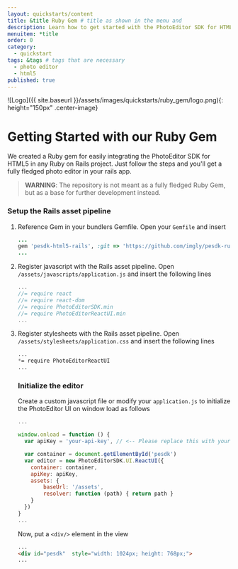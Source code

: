 ```yaml
---
layout: quickstarts/content
title: &title Ruby Gem # title as shown in the menu and 
description: Learn how to get started with the PhotoEditor SDK for HTML5 and Ruby on Rails and how to swiftly integrate the SDK into a Ruby on Rails project.
menuitem: *title
order: 0
category: 
  - quickstart
tags: &tags # tags that are necessary
  - photo editor 
  - html5
published: true
---
```


![Logo]({{ site.baseurl }}/assets/images/quickstarts/ruby_gem/logo.png){: height="150px" .center-image}

# Getting Started with our Ruby Gem

We created a Ruby gem for easily integrating the PhotoEditor SDK for HTML5 in any Ruby on Rails project. Just follow the steps and you'll get a fully fledged photo editor in your rails app.

>**WARNING**: The repository is not meant as a fully fledged Ruby Gem, but as a base for further development instead. 

### Setup the Rails asset pipeline

1. Reference Gem in your bundlers Gemfile. Open your `Gemfile` and insert
    ```ruby
    ...
    gem 'pesdk-html5-rails', :git => 'https://github.com/imgly/pesdk-ruby-gem-demo.git'
    ...
    ```

2. Register javascript with the Rails asset pipeline. Open `/assets/javascripts/application.js` and insert the following lines 
    ```javascript
    ...
    //= require react
    //= require react-dom
    //= require PhotoEditorSDK.min
    //= require PhotoEditorReactUI.min
    ...
    ```

3. Register stylesheets with the Rails asset pipeline.
Open `/assets/stylesheets/application.css` and insert the following lines
    ```css
    ...
    *= require PhotoEditorReactUI
    ...
    ```

    ### Initialize the editor 
    Create a custom javascript file or modify your `application.js` to initialize the PhotoEditor UI on window load as follows 

    ```javascript
    ...

    window.onload = function () {
      var apiKey = 'your-api-key', // <-- Please replace this with your API key

      var container = document.getElementById('pesdk')  
      var editor = new PhotoEditorSDK.UI.ReactUI({
        container: container,
        apiKey: apiKey,
        assets: {
            baseUrl: '/assets', 
            resolver: function (path) { return path }
        }
      })
    }
    ...

    ```

    Now, put a `<div/>` element in the view 
    ```html
    ...
    <div id="pesdk"  style="width: 1024px; height: 768px;">
    ...
    ```
